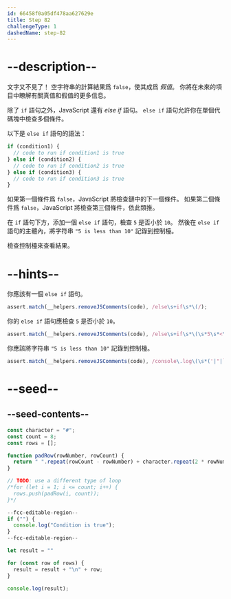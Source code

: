 ```yaml
---
id: 66458f0a05df478aa627629e
title: Step 82
challengeType: 1
dashedName: step-82
---
```


# --description--

文字又不見了！ 空字符串的計算結果爲 `false`，使其成爲 <dfn>假值</dfn>。 你將在未來的項目中瞭解有關真值和假值的更多信息。

除了 `if` 語句之外，JavaScript 還有 <dfn>else if</dfn> 語句。 `else if` 語句允許你在單個代碼塊中檢查多個條件。

以下是 `else if` 語句的語法：

```js
if (condition1) {
  // code to run if condition1 is true
} else if (condition2) {
  // code to run if condition2 is true
} else if (condition3) {
  // code to run if condition3 is true
} 
```

如果第一個條件爲 `false`，JavaScript 將檢查鏈中的下一個條件。 如果第二個條件爲 `false`，JavaScript 將檢查第三個條件，依此類推。

在 `if` 語句下方，添加一個 `else if` 語句，檢查 `5` 是否小於 `10`。 然後在 `else if` 語句的主體內，將字符串 `"5 is less than 10"` 記錄到控制檯。

檢查控制檯來查看結果。

# --hints--

你應該有一個 `else if` 語句。

```js
assert.match(__helpers.removeJSComments(code), /else\s+if\s*\(/);
```

你的 `else if` 語句應檢查 `5` 是否小於 `10`。

```js
assert.match(__helpers.removeJSComments(code), /else\s+if\s*\(\s*5\s*<\s*10\s*\)/);
```

你應該將字符串 `"5 is less than 10"` 記錄到控制檯。

```js
assert.match(__helpers.removeJSComments(code), /console\.log\(\s*('|"|`)5\s+is\s+less\s+than\s+10\1\s*\)/);
```

# --seed--

## --seed-contents--

```js
const character = "#";
const count = 8;
const rows = [];

function padRow(rowNumber, rowCount) {
  return " ".repeat(rowCount - rowNumber) + character.repeat(2 * rowNumber - 1) + " ".repeat(rowCount - rowNumber);
}

// TODO: use a different type of loop
/*for (let i = 1; i <= count; i++) {
  rows.push(padRow(i, count));
}*/

--fcc-editable-region--
if ("") {
  console.log("Condition is true");
}
--fcc-editable-region--

let result = ""

for (const row of rows) {
  result = result + "\n" + row;
}

console.log(result);
```

